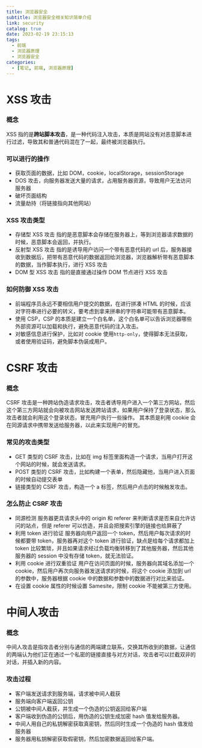 ```yaml
---
title: 浏览器安全
subtitle: 浏览器安全相关知识简单介绍
link: security
catalog: true
date: 2023-02-19 23:15:13
tags:
  - 前端
  - 浏览器原理
  - 浏览器安全
categories:
  - [笔记, 前端, 浏览器原理]
---
```


# XSS 攻击

### 概念

XSS 指的是**跨站脚本攻击**，是一种代码注入攻击，本质是网站没有对恶意脚本进行过滤，导致其和普通代码混在了一起，最终被浏览器执行。

### 可以进行的操作

- 获取页面的数据，比如 DOM，cookie，localStorage，sessionStorage
- DOS 攻击，向服务器发送大量的请求，占用服务器资源，导致用户无法访问服务器
- 破坏页面结构
- 流量劫持（将链接指向其他网站）

### XSS 攻击类型

- 存储型 XSS 攻击
  指的是恶意脚本会存储在服务器上，等到浏览器请求数据的时候，恶意脚本会返回，并执行。
- 反射型 XSS 攻击
  指的是诱导用户访问一个带有恶意代码的 url 后，服务器接收到数据后，把带有恶意代码的数据返回给浏览器，浏览器解析带有恶意脚本的数据，当作脚本执行，进行 XSS 攻击
- DOM 型 XSS 攻击
  指的是直接通过操作 DOM 节点进行 XSS 攻击

### 如何防御 XSS 攻击

- 前端程序员永远不要相信用户提交的数据，在进行拼凑 HTML 的时候，应该对字符串进行必要的转义，要考虑到拿来拼串的字符串可能带有恶意脚本。
- 使用 CSP，CSP 的本质是建立一个白名单，这个白名单可以告诉浏览器哪些外部资源可以加载和执行，避免恶意代码的注入攻击。
- 对敏感信息进行保护，比如对 cookie 使用`http-only`，使得脚本无法获取，或者使用验证码，避免脚本伪装成用户。

# CSRF 攻击

### 概念

CSRF 攻击是一种跨站伪造请求攻击，攻击者诱导用户进入一个第三方网站，然后这个第三方网站就会向被攻击网站发送跨站请求，如果用户保持了登录状态，那么攻击者就会利用这个登录状态，冒充用户执行一些操作。
其本质是利用 cookie 会在同源请求中携带发送给服务器，以此来实现用户的冒充。

### 常见的攻击类型

- GET 类型的 CSRF 攻击，比如在 img 标签里面构造一个请求，当用户打开这个网站的时候，就会发送请求。
- POST 类型的 CSRF 攻击，比如构建一个表单，然后隐藏他，当用户进入页面的时候自动提交表单
- 链接类型的 CSRF 攻击，构造一个 a 标签，然后用户点击的时候触发攻击。

### 怎么防止 CSRF 攻击

- 同源检测
  服务器更具请求头中的 origin 和 referer 来判断请求是否来自允许访问的站点，但是 referer 可以仿造，并且会把搜索引擎的链接也给屏蔽了
- 利用 token 进行验证
  服务器向用户返回一个 token，然后用户每次请求的时候都要带 token，服务器再对这个 token 进行验证，缺点是给每个请求都加上 token 比较繁琐，并且如果请求经过负载均衡转移到了其他服务器，然后其他服务器的 session 中没有存储 token，就无法验证。
- 利用 cookie 进行双重验证
  用户在访问页面的时候，服务器向其域名添加一个 cookie，然后用户再次向服务器发送请求的时候，将这个 cookie 添加到 url 的参数中，服务器根据 cookie 中的数据和参数中的数据进行对比来验证。
- 在设置 cookie 属性的时候设置 Samesite，限制 cookie 不能被第三方使用。

# 中间人攻击

### 概念

中间人攻击是指攻击者分别与通信的两端建立联系，交换其所收到的数据，让通信的两端认为他们正在通过一个私密的链接直接与对方对话，攻击者可以拦截双非的对话，并插入新的内容。

### 攻击过程

- 客户端发送请求到服务端，请求被中间人截获
- 服务端向客户端返回公钥
- 公钥被中间人截获，并生成一个伪造的公钥返回给客户端
- 客户端收到伪造的公钥后，用伪造的公钥生成加密 hash 值发给服务器。
- 中间人用自己的私钥解密获取真密钥，然后同时生成一个伪造的 hash 值发给服务器
- 服务器用私钥解密获取假密钥，然后加密数据返回给客户端。

